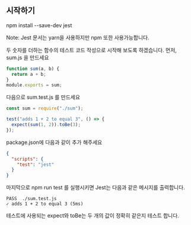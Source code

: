 ## 시작하기

npm install --save-dev jest

Note: Jest 문서는 yarn을 사용하지만 npm 또한 사용가능합니다.

두 숫자를 더하는 함수의 테스트 코드 작성으로 시작해 보도록 하겠습니다.
먼저, sum.js 을 만드세요

```javascript
function sum(a, b) {
  return a + b;
}
module.exports = sum;
```

다음으로 sum.test.js 를 만드세요

```javascript
const sum = require("./sum");

test("adds 1 + 2 to equal 3", () => {
  expect(sum(1, 2)).toBe(3);
});
```

package.json에 다음과 같이 추가 해주세요

```json
{
  "scripts": {
    "test": "jest"
  }
}
```

마지막으로 npm run test 를 실행시키면 Jest는 다음과 같은 메시지를 출력합니다.

```
PASS  ./sum.test.js
✓ adds 1 + 2 to equal 3 (5ms)
```

테스트에 사용되는 expect와 toBe는 두 개의 값이 정확히 같은지 테스트 합니다.
